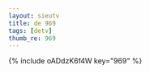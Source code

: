 ```yaml
--- 
layout: sieutv
title: de 969
tags: [detv]
thumb_re: 969
---
```

{% include oADdzK6f4W key="969" %} 
